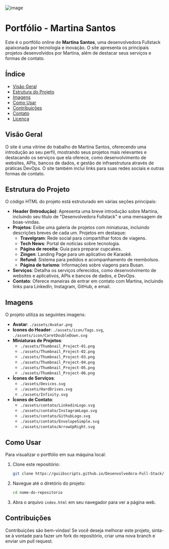 ![image](https://github.com/user-attachments/assets/2efabb43-e699-4e66-bda3-dbbb5beaa0ae)

# Portfólio - Martina Santos

Este é o portfólio online de **Martina Santos**, uma desenvolvedora Fullstack apaixonada por tecnologia e inovação. O site apresenta os principais projetos desenvolvidos por Martina, além de destacar seus serviços e formas de contato.

## Índice

- [Visão Geral](#visão-geral)
- [Estrutura do Projeto](#estrutura-do-projeto)
- [Imagens](#imagens)
- [Como Usar](#como-usar)
- [Contribuições](#contribuições)
- [Contato](#contato)
- [Licença](#licença)

## Visão Geral

O site é uma vitrine do trabalho de Martina Santos, oferecendo uma introdução ao seu perfil, mostrando seus projetos mais relevantes e destacando os serviços que ela oferece, como desenvolvimento de websites, APIs, bancos de dados, e gestão de infraestrutura através de práticas DevOps. O site também inclui links para suas redes sociais e outras formas de contato.

## Estrutura do Projeto

O código HTML do projeto está estruturado em várias seções principais:

- **Header (Introdução)**: Apresenta uma breve introdução sobre Martina, incluindo seu título de "Desenvolvedora Fullstack" e uma mensagem de boas-vindas.
- **Projetos**: Exibe uma galeria de projetos com miniaturas, incluindo descrições breves de cada um. Projetos em destaque:
  - **Travelgram**: Rede social para compartilhar fotos de viagens.
  - **Tech News**: Portal de notícias sobre tecnologia.
  - **Página de receita**: Guia para preparar cupcakes.
  - **Zingen**: Landing Page para um aplicativo de Karaokê.
  - **Refund**: Sistema para pedidos e acompanhamento de reembolsos.
  - **Página de turismo**: Informações sobre viagens para Busan.
- **Serviços**: Detalha os serviços oferecidos, como desenvolvimento de websites e aplicativos, APIs e bancos de dados, e DevOps.
- **Contato**: Oferece maneiras de entrar em contato com Martina, incluindo links para LinkedIn, Instagram, GitHub, e email.

## Imagens

O projeto utiliza as seguintes imagens:

- **Avatar**: `./assets/Avatar.png`
- **Icones do Header**: `./assets/icon/Tags.svg`, `./assets/icon/CaretDoubleDown.svg`
- **Miniaturas de Projetos**: 
  - `./assets/Thumbnail_Project-01.png`
  - `./assets/Thumbnail_Project-02.png`
  - `./assets/Thumbnail_Project-03.png`
  - `./assets/Thumbnail_Project-04.png`
  - `./assets/Thumbnail_Project-05.png`
  - `./assets/Thumbnail_Project-06.png`
- **Ícones de Serviços**:
  - `./assets/Devices.svg`
  - `./assets/HardDrives.svg`
  - `./assets/Infinity.svg`
- **Ícones de Contato**:
  - `./assets/contato/LinkedinLogo.svg`
  - `./assets/contato/InstagramLogo.svg`
  - `./assets/contato/GithubLogo.svg`
  - `./assets/contato/EnvelopeSimple.svg`
  - `./assets/contato/ArrowUpRight.svg`

## Como Usar

Para visualizar o portfólio em sua máquina local:

1. Clone este repositório:
    ```bash
    git clone https://guiibscripts.github.io/Desenvolvedora-Full-Stack/
    ```
2. Navegue até o diretório do projeto:
    ```bash
    cd nome-do-repositorio
    ```
3. Abra o arquivo `index.html` em seu navegador para ver a página web.

## Contribuições

Contribuições são bem-vindas! Se você deseja melhorar este projeto, sinta-se à vontade para fazer um fork do repositório, criar uma nova branch e enviar um pull request.




